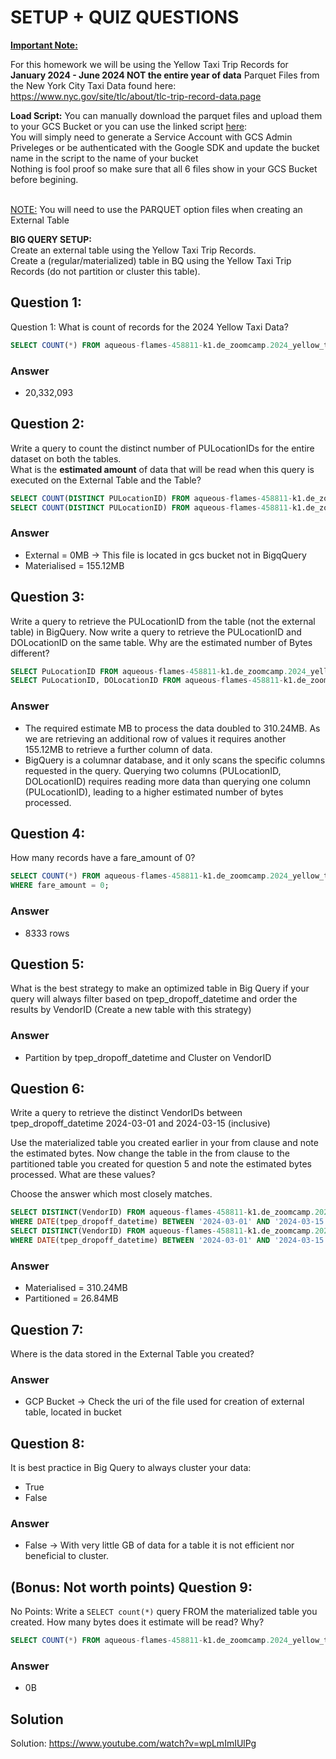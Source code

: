 # SETUP + QUIZ QUESTIONS

<b><u>Important Note:</b></u> <p> For this homework we will be using the Yellow Taxi Trip Records for **January 2024 - June 2024 NOT the entire year of data** 
Parquet Files from the New York
City Taxi Data found here: </br> https://www.nyc.gov/site/tlc/about/tlc-trip-record-data.page </br>

**Load Script:** You can manually download the parquet files and upload them to your GCS Bucket or you can use the linked script [here](./load_yellow_taxi_data.py):<br>
You will simply need to generate a Service Account with GCS Admin Priveleges or be authenticated with the Google SDK and update the bucket name in the script to the name of your bucket<br>
Nothing is fool proof so make sure that all 6 files show in your GCS Bucket before begining.</br><br>

<u>NOTE:</u> You will need to use the PARQUET option files when creating an External Table</br>

<b>BIG QUERY SETUP:</b></br>
Create an external table using the Yellow Taxi Trip Records. </br>
Create a (regular/materialized) table in BQ using the Yellow Taxi Trip Records (do not partition or cluster this table). </br>
</p>

## Question 1:
Question 1: What is count of records for the 2024 Yellow Taxi Data?

```sql
SELECT COUNT(*) FROM aqueous-flames-458811-k1.de_zoomcamp.2024_yellow_tripdata_materialised
```

### Answer

- 20,332,093

## Question 2:
Write a query to count the distinct number of PULocationIDs for the entire dataset on both the tables.</br> 
What is the **estimated amount** of data that will be read when this query is executed on the External Table and the Table?

```sql
SELECT COUNT(DISTINCT PULocationID) FROM aqueous-flames-458811-k1.de_zoomcamp.2024_external_yellow_tripdata
SELECT COUNT(DISTINCT PULocationID) FROM aqueous-flames-458811-k1.de_zoomcamp.2024_yellow_tripdata_materialised
```

### Answer

- External = 0MB -> This file is located in gcs bucket not in BigqQuery
- Materialised = 155.12MB

## Question 3:
Write a query to retrieve the PULocationID from the table (not the external table) in BigQuery. Now write a query to retrieve the PULocationID and DOLocationID on the same table. Why are the estimated number of Bytes different?

```sql
SELECT PuLocationID FROM aqueous-flames-458811-k1.de_zoomcamp.2024_yellow_tripdata_materialised
SELECT PuLocationID, DOLocationID FROM aqueous-flames-458811-k1.de_zoomcamp.2024_yellow_tripdata_materialised
```

### Answer

- The required estimate MB to process the data doubled to 310.24MB. As we are retrieving an additional row of values it requires another 155.12MB to retrieve a further column of data.
- BigQuery is a columnar database, and it only scans the specific columns requested in the query. Querying two columns (PULocationID, DOLocationID) requires reading more data than querying one column (PULocationID), leading to a higher estimated number of bytes processed.

## Question 4:
How many records have a fare_amount of 0?

```sql
SELECT COUNT(*) FROM aqueous-flames-458811-k1.de_zoomcamp.2024_yellow_tripdata_materialised
WHERE fare_amount = 0;
```
### Answer

- 8333 rows

## Question 5:
What is the best strategy to make an optimized table in Big Query if your query will always filter based on tpep_dropoff_datetime and order the results by VendorID (Create a new table with this strategy)

### Answer

- Partition by tpep_dropoff_datetime and Cluster on VendorID

## Question 6:
Write a query to retrieve the distinct VendorIDs between tpep_dropoff_datetime
2024-03-01 and 2024-03-15 (inclusive)</br>

Use the materialized table you created earlier in your from clause and note the estimated bytes. Now change the table in the from clause to the partitioned table you created for question 5 and note the estimated bytes processed. What are these values? </br>

Choose the answer which most closely matches.</br> 

```sql
SELECT DISTINCT(VendorID) FROM aqueous-flames-458811-k1.de_zoomcamp.2024_yellow_tripdata_materialised
WHERE DATE(tpep_dropoff_datetime) BETWEEN '2024-03-01' AND '2024-03-15';
SELECT DISTINCT(VendorID) FROM aqueous-flames-458811-k1.de_zoomcamp.2024_yellow_tripdata_partitioned
WHERE DATE(tpep_dropoff_datetime) BETWEEN '2024-03-01' AND '2024-03-15';
```

### Answer

- Materialised = 310.24MB
- Partitioned = 26.84MB

## Question 7: 
Where is the data stored in the External Table you created?

### Answer

- GCP Bucket -> Check the uri of the file used for creation of external table, located in bucket

## Question 8:
It is best practice in Big Query to always cluster your data:
- True
- False

### Answer

- False -> With very little GB of data for a table it is not efficient nor beneficial to cluster.

## (Bonus: Not worth points) Question 9:
No Points: Write a `SELECT count(*)` query FROM the materialized table you created. How many bytes does it estimate will be read? Why?

```sql
SELECT COUNT(*) FROM aqueous-flames-458811-k1.de_zoomcamp.2024_yellow_tripdata_materialised;
```

### Answer

- 0B

## Solution

Solution: https://www.youtube.com/watch?v=wpLmImIUlPg
